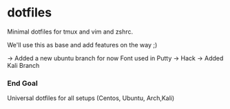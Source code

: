 # dotfiles
Minimal dotfiles for tmux and vim and zshrc.

We'll use this as base and add features on the way ;)

-> Added a new ubuntu branch for now
Font used in Putty -> Hack
-> Added Kali Branch

### End Goal
Universal dotfiles for all setups (Centos, Ubuntu, Arch,Kali)

